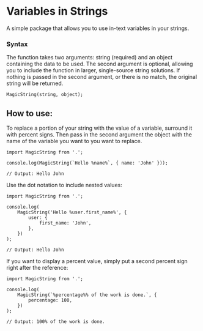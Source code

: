 # Variables in Strings

A simple package that allows you to use in-text variables in your strings.

### Syntax

The function takes two arguments: string (required) and an object containing the data to be used. The second argument is optional, allowing you to include the function in larger, single-source string solutions.
If nothing is passed in the second argument, or there is no match, the original string will be returned.

```
MagicString(string, object);
```

## How to use:
To replace a portion of your string with the value of a variable, surround it with percent signs. Then pass in the second argument the object with the name of the variable you want to you want to replace.

```
import MagicString from '.';

console.log(MagicString(`Hello %name%`, { name: 'John' }));

// Output: Hello John
```

Use the dot notation to include nested values:

```
import MagicString from '.';

console.log(
	MagicString('Hello %user.first_name%', {
		user: {
			first_name: 'John',
		},
	})
);

// Output: Hello John
```

If you want to display a percent value, simply put a second percent sign right after the reference:

```
import MagicString from '.';

console.log(
	MagicString(`%percentage%% of the work is done.`, {
		percentage: 100,
	})
);

// Output: 100% of the work is done.
```
